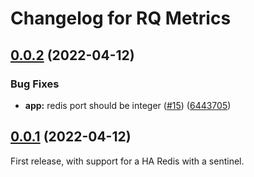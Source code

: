 # Changelog for RQ Metrics

## [0.0.2](https://github.com/SwissDataScienceCenter/renku/releases/tag/0.0.1...0.0.2) (2022-04-12)

### Bug Fixes

* **app:** redis port should be integer ([#15](https://github.com/SwissDataScienceCenter/rqmetrics/issues/15)) ([6443705](https://github.com/SwissDataScienceCenter/rqmetrics/commit/6443705252ad35f58573c7adff250ba4c5aa5ecc))

## [0.0.1](https://github.com/SwissDataScienceCenter/renku/releases/tag/0.0.1) (2022-04-12)

First release, with support for a HA Redis with a sentinel.

